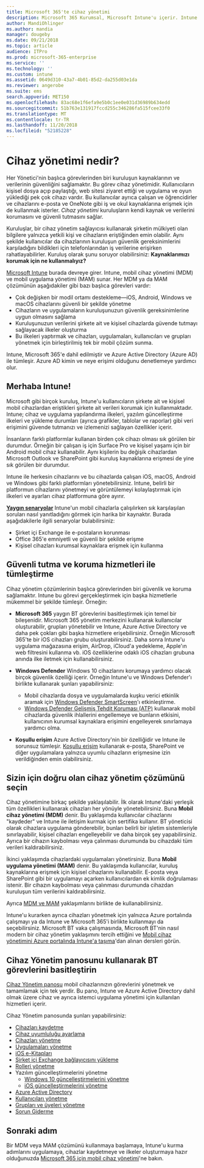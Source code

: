 ```yaml
---
title: Microsoft 365'te cihaz yönetimi
description: Microsoft 365 Kurumsal, Microsoft Intune'u içerir. Intune'un sık görülen senaryolarda kuruluşunuza nasıl mobil cihaz yönetimi ve mobil uygulama yönetimi sağladığını ve ortamınızda Microsoft 365 dağıtmak için Intune kullanmayı öğrenin.
author: MandiOhlinger
ms.author: mandia
manager: dougeby
ms.date: 09/21/2018
ms.topic: article
audience: ITPro
ms.prod: microsoft-365-enterprise
ms.service: ''
ms.technology: ''
ms.custom: intune
ms.assetid: 0649d310-43a7-4b01-85d2-da255d03e1da
ms.reviewer: angerobe
ms.suite: ems
search.appverid: MET150
ms.openlocfilehash: 83ac68e1f6efa9e5b0c1ee0e031d36989b634edd
ms.sourcegitcommit: 51b763e131917fccd255c346286fa515fcee33f0
ms.translationtype: MT
ms.contentlocale: tr-TR
ms.lasthandoff: 11/20/2018
ms.locfileid: "52185228"
---
```

# <a name="what-is-device-management"></a>Cihaz yönetimi nedir? 

Her Yönetici'nin başlıca görevlerinden biri kuruluşun kaynaklarının ve verilerinin güvenliğini sağlamaktır. Bu görev cihaz yönetimidir. Kullanıcıların kişisel dosya açıp paylaştığı, web sitesi ziyaret ettiği ve uygulama ve oyun yüklediği pek çok cihazı vardır. Bu kullanıcılar ayrıca çalışan ve öğrencidirler ve cihazlarını e-posta ve OneNote gibi iş ve okul kaynaklarına erişmek için de kullanmak isterler. *Cihaz yönetimi* kuruluşların kendi kaynak ve verilerini korumasını ve güvenli tutmasını sağlar. 

Kuruluşlar, bir cihaz yönetim sağlayıcısı kullanarak şirketin mülkiyeti olan bilgilere yalnızca yetkili kişi ve cihazların eriştiğinden emin olabilir. Aynı şekilde kullanıcılar da cihazlarının kuruluşun güvenlik gereksinimlerini karşıladığını bildikleri için telefonlarından iş verilerine erişirken rahatlayabilirler. Kuruluş olarak şunu soruyor olabilirsiniz: **Kaynaklarımızı korumak için ne kullanmalıyız?**

[Microsoft Intune](https://docs.microsoft.com/intune/introduction-intune) burada devreye girer. Intune, mobil cihaz yönetimi (MDM) ve mobil uygulama yönetimi (MAM) sunar. Her MDM ya da MAM çözümünün aşağıdakiler gibi bazı başlıca görevleri vardır:

- Çok değişken bir modil ortamı destekleme&mdash;iOS, Android, Windows ve macOS cihazlarını güvenli bir şekilde yönetme
- Cihazların ve uygulamaların kuruluşunuzun güvenlik gereksinimlerine uygun olmasını sağlama
- Kuruluşunuzun verilerini şirkete ait ve kişisel cihazlarda güvende tutmayı sağlayacak ilkeler oluşturma
- Bu ilkeleri yaptırmak ve cihazları, uygulamaları, kullanıcıları ve grupları yönetmek için birleştirilmiş tek bir mobil çözüm sunma.

Intune, Microsoft 365'e dahil edilmiştir ve Azure Active Directory (Azure AD) ile tümleşir. Azure AD kimin ve neye erişimi olduğunu denetlemeye yardımcı olur.

## <a name="hello-intune"></a>Merhaba Intune!
Microsoft gibi birçok kuruluş, Intune'u kullanıcıların şirkete ait ve kişisel mobil cihazlardan eriştikleri şirkete ait verileri korumak için kullanmaktadır. Intune; cihaz ve uygulama yapılandırma ilkeleri, yazılım güncelleştirme ilkeleri ve yükleme durumları (ayrıca grafikler, tablolar ve raporlar) gibi veri erişimini güvende tutmanızı ve izlemenizi sağlayan özellikler içerir.

İnsanların farklı platformlar kullanan birden çok cihazı olması sık görülen bir durumdur. Örneğin bir çalışan iş için Surface Pro ve kişisel yaşamı için bir Android mobil cihaz kullanabilir. Aynı kişilerin bu değişik cihazlardan Microsoft Outlook ve SharePoint gibi kuruluş kaynaklarına erişmesi de yine sık görülen bir durumdur.

Intune ile herkesin cihazlarını ve bu cihazlarda çalışan iOS, macOS, Android ve Windows gibi farklı platformları yönetebilirsiniz. Intune, belirli bir platformun cihazlarını yönetmeyi ve görüntülemeyi kolaylaştırmak için ilkeleri ve ayarları cihaz platformuna göre ayırır.

**[Yaygın senaryolar](https://docs.microsoft.com/intune/common-scenarios)** Intune'un mobil cihazlarla çalışılırken sık karşılaşılan soruları nasıl yanıtladığını görmek için harika bir kaynaktır. Burada aşağıdakilerle ilgili senaryolar bulabilirsiniz:  
- Şirket içi Exchange ile e-postaların korunması
- Office 365'e emniyetli ve güvenli bir şekilde erişme
- Kişisel cihazları kurumsal kaynaklara erişmek için kullanma

## <a name="integration-with-secure-and-protect-services"></a>Güvenli tutma ve koruma hizmetleri ile tümleştirme
Cihaz yönetim çözümlerinin başlıca görevlerinden biri güvenlik ve koruma sağlamaktır. Intune bu görevi gerçekleştirmek için başka hizmetlerle mükemmel bir şekilde tümleşir. Örneğin:

- **Microsoft 365** yaygın BT görevlerini basitleştirmek için temel bir bileşenidir. Microsoft 365 yönetim merkezini kullanarak kullanıcılar oluşturabilir, grupları yönetebilir ve Intune, Azure Active Directory ve daha pek çokları gibi başka hizmetlere erişebilirsiniz. Örneğin Microsoft 365'te bir iOS cihazları grubu oluşturabilirsiniz. Daha sonra Intune'u uygulama mağazasına erişim, AirDrop, iCloud'a yedekleme, Apple'ın web filtresini kullanma vb. iOS özelliklerine odaklı iOS cihazları grubuna anında ilke iletmek için kullanabilirsiniz.

- **Windows Defender** Windows 10 cihazlarını korumaya yardımcı olacak birçok güvenlik özelliği içerir. Örneğin Intune'u ve Windows Defender'ı birlikte kullanarak şunları yapabilirsiniz: 

    - Mobil cihazlarda dosya ve uygulamalarda kuşku verici etkinlik aramak için [Windows Defender SmartScreen](https://docs.microsoft.com/intune/endpoint-protection-windows-10)'ı etkinleştirme. 
    - [Windows Defender Gelişmiş Tehdit Koruması (ATP)](https://docs.microsoft.com/intune/advanced-threat-protection) kullanarak mobil cihazlarda güvenlik ihlallerini engellemeye ve bunların etkisini, kullanıcının kurumsal kaynaklara erişimini engelleyerek sınırlamaya yardımcı olma.

- **Koşullu erişim** Azure Active Directory'nin bir özelliğidir ve Intune ile sorunsuz tümleşir. [Koşullu erişim](https://docs.microsoft.com/intune/conditional-access) kullanarak e-posta, SharePoint ve diğer uygulamalara yalnızca uyumlu cihazların erişmesine izin verildiğinden emin olabilirsiniz. 

## <a name="choose-the-device-management-solution-thats-right-for-you"></a>Sizin için doğru olan cihaz yönetim çözümünü seçin

Cihaz yönetimine birkaç şekilde yaklaşılabilir. İlk olarak Intune'daki yerleşik tüm özellikleri kullanarak cihazları her yönüyle yönetebilirsiniz. Buna **Mobil cihaz yönetimi (MDM)** denir. Bu yaklaşımda kullanıcılar cihazlarını "kaydeder" ve Intune ile iletişim kurmak için sertifika kullanır. BT yöneticisi olarak cihazlara uygulama gönderebilir, bunları belirli bir işletim sistemleriyle sınırlayabilir, kişisel cihazları engelleyebilir ve daha birçok şey yapabilirsiniz. Ayrıca bir cihazın kaybolması veya çalınması durumunda bu cihazdaki tüm verileri kaldırabilirsiniz. 

İkinci yaklaşımda cihazlardaki uygulamaları yönetirsiniz. Buna **Mobil uygulama yönetimi (MAM)** denir. Bu yaklaşımda kullanıcılar, kuruluş kaynaklarına erişmek için kişisel cihazlarını kullanabilir. E-posta veya SharePoint gibi bir uygulamayı açarken kullanıcılardan ek kimlik doğrulaması istenir. Bir cihazın kaybolması veya çalınması durumunda cihazdan kuruluşun tüm verilerini kaldırabilirsiniz. 

Ayrıca [MDM ve MAM](https://docs.microsoft.com/intune/byod-technology-decisions) yaklaşımlarını birlikte de kullanabilirsiniz.

Intune'u kurarken ayrıca cihazları yönetmek için yalnızca Azure portalında çalışmayı ya da Intune ve Microsoft 365'i birlikte kullanmayı da seçebilirsiniz. Microsoft BT vaka çalışmasında, Microsoft BT'nin nasıl modern bir cihaz yönetim yaklaşımını tercih ettiğini ve [Mobil cihaz yönetimini Azure portalında Intune'a taşıma](https://www.microsoft.com/itshowcase/Article/Content/1042/Migrating-mobile-device-management-to-Intune-in-the-Azure-portal)'dan alınan dersleri görün. 

## <a name="simplify-it-tasks-using-the-device-management-dashboard"></a>Cihaz Yönetim panosunu kullanarak BT görevlerini basitleştirin

[Cihaz Yönetim panosu](https://devicemanagement.portal.azure.com/) mobil cihazlarınızın görevlerini yönetmek ve tamamlamak için tek yerdir. Bu pano, Intune ve Azure Active Directory dahil olmak üzere cihaz ve ayrıca istemci uygulama yönetimi için kullanılan hizmetleri içerir. 

Cihaz Yönetim panosunda şunları yapabilirsiniz:

- [Cihazları kaydetme](https://docs.microsoft.com/intune/device-enrollment)
- [Cihaz uyumluluğu ayarlama](https://docs.microsoft.com/intune/device-compliance-get-started)
- [Cihazları yönetme](https://docs.microsoft.com/intune/device-management)
- [Uygulamaları yönetme](https://docs.microsoft.com/intune/app-management)  
- [iOS e-Kitapları](https://docs.microsoft.com/intune/vpp-ebooks-ios)  
- [Şirket içi Exchange bağlayıcısını yükleme](https://docs.microsoft.com/intune/exchange-connector-install)  
- [Rolleri yönetme](https://docs.microsoft.com/intune/role-based-access-control)  
- Yazılım güncelleştirmelerini yönetme
  - [Windows 10 güncelleştirmelerini yönetme](https://docs.microsoft.com/intune/windows-update-for-business-configure)  
  - [iOS güncelleştirmelerini yönetme](https://docs.microsoft.com/intune/software-updates-ios)  
- [Azure Active Directory](https://docs.microsoft.com/azure/active-directory)  
- [Kullanıcıları yönetme](https://docs.microsoft.com/azure/active-directory/fundamentals/add-users-azure-active-directory)
- [Grupları ve üyeleri yönetme](https://docs.microsoft.com/azure/active-directory/fundamentals/active-directory-manage-groups)
- [Sorun Giderme](https://docs.microsoft.com/intune/help-desk-operators)

## <a name="next-step"></a>Sonraki adım
Bir MDM veya MAM çözümünü kullanmaya başlamaya, Intune'u kurma adımlarını uygulamaya, cihazlar kaydetmeye ve ilkeler oluşturmaya hazır olduğunuzda [Microsoft 365 için mobil cihaz yönetimi](https://docs.microsoft.com/microsoft-365/enterprise/mobility-infrastructure)'ne bakın. 
